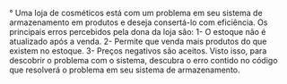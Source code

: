° Uma loja de cosméticos está com um problema em seu sistema de armazenamento em produtos e deseja consertá-lo com eficiência.
Os principais erros percebidos pela dona da loja são:
1- O estoque não é atualizado após a venda.
2- Permite que venda mais produtos do que existem no estoque.
3- Preços negativos são aceitos.
Visto isso, para descobrir o problema com o sistema, descubra o erro contido no código que resolverá o problema em seu sistema de armazenamento.
